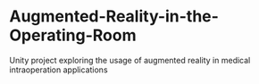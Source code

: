 # Augmented-Reality-in-the-Operating-Room
Unity project exploring the usage of augmented reality in medical intraoperation applications
